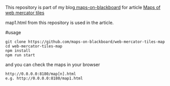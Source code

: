This repository is part of my blog[ maps-on-blackboard](http://maps-on-blackboard.com) for article [Maps of web mercator tiles](http://maps-on-blackboard.com/articles/web-mercator-tiles-map/)

map1.html from this repository is used in the article.

#usage

```
git clone https://github.com/maps-on-blackboard/web-mercator-tiles-map
cd web-mercator-tiles-map
npm install 
npm run start
```

and you can check the maps in your browser
```
http://0.0.0.0:8180/map[n].html
e.g. http://0.0.0.0:8180/map1.html

```

